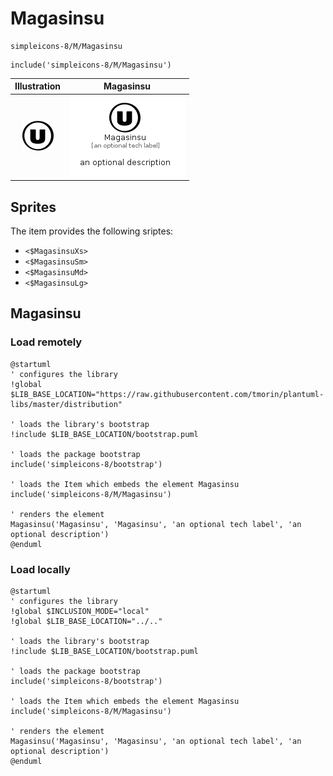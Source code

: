 # Magasinsu


```text
simpleicons-8/M/Magasinsu
```

```text
include('simpleicons-8/M/Magasinsu')
```



| Illustration | Magasinsu |
| :---: | :---: |
| ![illustration for Illustration](../../simpleicons-8/M/Magasinsu.png) | ![illustration for Magasinsu](../../simpleicons-8/M/Magasinsu.Local.png) |



## Sprites
The item provides the following sriptes:

- `<$MagasinsuXs>`
- `<$MagasinsuSm>`
- `<$MagasinsuMd>`
- `<$MagasinsuLg>`





## Magasinsu

### Load remotely
```plantuml
@startuml
' configures the library
!global $LIB_BASE_LOCATION="https://raw.githubusercontent.com/tmorin/plantuml-libs/master/distribution"

' loads the library's bootstrap
!include $LIB_BASE_LOCATION/bootstrap.puml

' loads the package bootstrap
include('simpleicons-8/bootstrap')

' loads the Item which embeds the element Magasinsu
include('simpleicons-8/M/Magasinsu')

' renders the element
Magasinsu('Magasinsu', 'Magasinsu', 'an optional tech label', 'an optional description')
@enduml
```

### Load locally
```plantuml
@startuml
' configures the library
!global $INCLUSION_MODE="local"
!global $LIB_BASE_LOCATION="../.."

' loads the library's bootstrap
!include $LIB_BASE_LOCATION/bootstrap.puml

' loads the package bootstrap
include('simpleicons-8/bootstrap')

' loads the Item which embeds the element Magasinsu
include('simpleicons-8/M/Magasinsu')

' renders the element
Magasinsu('Magasinsu', 'Magasinsu', 'an optional tech label', 'an optional description')
@enduml
```

